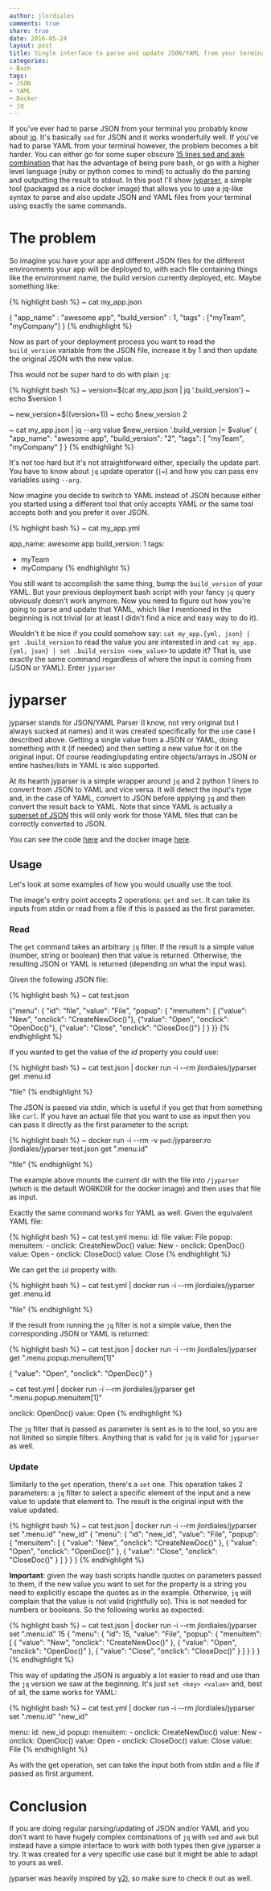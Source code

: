 ```yaml
---
author: jlordiales
comments: true
share: true
date: 2016-05-24
layout: post
title: Single interface to parse and update JSON/YAML from your terminal
categories:
- Bash
tags:
- JSON
- YAML
- Docker
- jq
---
```

If you've ever had to parse JSON from your terminal you probably know about
[jq](https://stedolan.github.io/jq/). It's basically `sed` for JSON and it works
wonderfully well.
If you've had to parse YAML from your terminal however, the problem becomes a
bit harder. You can either go for some super obscure [15 lines sed and awk
combination](http://stackoverflow.com/a/21189044) that has the advantage of
being pure bash, or go with a higher level language (ruby or python comes to
mind) to actually do the parsing and outputting the result to stdout.
In this post I'll show [jyparser](https://github.com/jlordiales/jyparser), a
simple tool (packaged as a nice docker image) that allows you to use a jq-like
syntax to parse and also update JSON and YAML files from your terminal using
exactly the same commands.

# The problem
So imagine you have your app and different JSON files for the different
environments your app will be deployed to, with each file containing things like
the environment name, the build version currently deployed, etc.
Maybe something like:

{% highlight bash %}
~ cat my_app.json

{
  "app_name" : "awesome app",
  "build_version" : 1,
  "tags" : ["myTeam", "myCompany"]
}
{% endhighlight %}

Now as part of your deployment process you want to read the `build_version`
variable from the JSON file, increase it by 1 and then update the original JSON
with the new value.

This would not be super hard to do with plain `jq`:

{% highlight bash %}
~ version=$(cat my_app.json | jq '.build_version')
~ echo $version
1

~ new_version=$((version+1))
~ echo $new_version
2

~ cat my_app.json | jq --arg value $new_version '.build_version |= $value'
{
  "app_name": "awesome app",
  "build_version": "2",
  "tags": [
    "myTeam",
    "myCompany"
  ]
}
{% endhighlight %}

It's not too hard but it's not straightforward either, specially the update
part. You have to know about `jq` update operator (`|=`) and how you can pass
env variables using `--arg`.

Now imagine you decide to switch to YAML instead of JSON because either you
started using a different tool that only accepts YAML or the same tool accepts
both and you prefer it over JSON.

{% highlight bash %}
~ cat my_app.yml

app_name: awesome app
build_version: 1
tags:
- myTeam
- myCompany
{% endhighlight %}

You still want to accomplish the same thing, bump the `build_version` of your
YAML. But your previous deployment bash script with your fancy `jq` query
obviously doesn't work anymore.
Now you need to figure out how you're going to parse and update that YAML, which
like I mentioned in the beginning is not trivial (or at least I didn't find a
nice and easy way to do it).

Wouldn't it be nice if you could somehow say: `cat my_app.{yml, json} | get
.build_version` to read the value you are interested in and `cat my_app.{yml,
json} | set .build_version <new_value>` to update it? 
That is, use exactly the same command regardless of where the input is coming
from (JSON or YAML). Enter `jyparser`

# jyparser
jyparser stands for JSON/YAML Parser (I know, not very original but I always
sucked at names) and it was created specifically for the use
case I described above. Getting a single value from a JSON or YAML, doing
something with it (if needed) and then setting a new value for it on the
original input. Of course reading/updating entire objects/arrays in JSON or
entire hashes/lists in YAML is also supported.

At its hearth jyparser is a simple wrapper around `jq` and 2 python 1 liners to
convert from JSON to YAML and vice versa. It will detect the input's type and,
in the case of YAML, convert to JSON before applying `jq` and then convert the
result back to YAML.
Note that since YAML is actually a [superset of
JSON](http://yaml.org/spec/1.2/spec.html#id2759572) this will only work for
those YAML files that can be correctly converted to JSON.

You can see the code [here](https://github.com/jlordiales/jyparser) and the
docker image [here](https://hub.docker.com/r/jlordiales/jyparser/).

## Usage
Let's look at some examples of how you would usually use the tool.

The image's entry point accepts 2 operations: `get` and `set`. It can
take its inputs from stdin or read from a file if this is passed as the first
parameter. 

### Read
The `get` command takes an arbitrary `jq` filter. If the result is a simple
value (number, string or boolean) then that value is returned. Otherwise, the
resulting JSON or YAML is returned (depending on what the input was).

Given the following JSON file:

{% highlight bash %}
~ cat test.json

{"menu": {
  "id": "file",
  "value": "File",
  "popup": {
    "menuitem": [
      {"value": "New", "onclick": "CreateNewDoc()"},
      {"value": "Open", "onclick": "OpenDoc()"},
      {"value": "Close", "onclick": "CloseDoc()"}
    ]
  }
}}
{% endhighlight %}

If you wanted to get the value of the _id_ property you could use:

{% highlight bash %}
~ cat test.json | docker run -i --rm jlordiales/jyparser get .menu.id

"file"
{% endhighlight %}

The JSON is passed via stdin, which is useful if you get that from something like
`curl`. If you have an actual file that you want to use as input then you can
pass it directly as the first parameter to the script:

{% highlight bash %}
~ docker run -i --rm -v `pwd`:/jyparser:ro jlordiales/jyparser test.json get ".menu.id"

"file"
{% endhighlight %}

The example above mounts the current dir with the file into `/jyparser` (which
is the default WORKDIR for the docker image) and then uses that file as input.

Exactly the same command works for YAML as well. Given the equivalent YAML file:

{% highlight bash %}
~ cat test.yml
menu:
  id: file
  value: File
  popup:
    menuitem:
    - onclick: CreateNewDoc()
      value: New
    - onclick: OpenDoc()
      value: Open
    - onclick: CloseDoc()
      value: Close
{% endhighlight %}

We can get the `id` property with:

{% highlight bash %}
~ cat test.yml | docker run -i --rm jlordiales/jyparser get .menu.id

"file"
{% endhighlight %}

If the result from running the `jq` filter is not a simple value, then the
corresponding JSON or YAML is returned:

{% highlight bash %}
~ cat test.json | docker run -i --rm jlordiales/jyparser get ".menu.popup.menuitem[1]"

{
  "value": "Open",
  "onclick": "OpenDoc()"
}

~ cat test.yml | docker run -i --rm jlordiales/jyparser get ".menu.popup.menuitem[1]"

onclick: OpenDoc()
value: Open
{% endhighlight %}

The `jq` filter that is passed as parameter is sent as is to the tool, so you
are not limited so simple filters. Anything that is valid for `jq` is valid for
`jyparser` as well.

### Update
Similarly to the `get` operation, there's a `set` one. This operation takes 2
parameters: a `jq` filter to select a specific element of the input and a new
value to update that element to. The result is the original input with the value
updated.

{% highlight bash %}
~ cat test.json | docker run -i --rm jlordiales/jyparser set ".menu.id" \"new_id\"
{
  "menu": {
    "id": "new_id",
    "value": "File",
    "popup": {
      "menuitem": [
        {
          "value": "New",
          "onclick": "CreateNewDoc()"
        },
        {
          "value": "Open",
          "onclick": "OpenDoc()"
        },
        {
          "value": "Close",
          "onclick": "CloseDoc()"
        }
      ]
    }
  }
}
{% endhighlight %}

**Important**: given the way bash scripts handle quotes on parameters passed to
them, if the new value you want to set for the property is a string you need to
explicitly escape the quotes as in the example. Otherwise, `jq` will complain
that the value is not valid (rightfully so). This is not needed for numbers or
booleans.
So the following works as expected:

{% highlight bash %}
~ cat test.json | docker run -i --rm jlordiales/jyparser set ".menu.id" 15
{
  "menu": {
    "id": 15,
    "value": "File",
    "popup": {
      "menuitem": [
        {
          "value": "New",
          "onclick": "CreateNewDoc()"
        },
        {
          "value": "Open",
          "onclick": "OpenDoc()"
        },
        {
          "value": "Close",
          "onclick": "CloseDoc()"
        }
      ]
    }
  }
}
{% endhighlight %}

This way of updating the JSON is arguably a lot easier to read and use than the
`jq` version we saw at the beginning. It's just `set <key> <value>` and, best of
all, the same works for YAML:

{% highlight bash %}
~ cat test.yml | docker run -i --rm jlordiales/jyparser set ".menu.id" \"new_id\"

menu:
  id: new_id
  popup:
    menuitem:
    - onclick: CreateNewDoc()
      value: New
    - onclick: OpenDoc()
      value: Open
    - onclick: CloseDoc()
      value: Close
  value: File
{% endhighlight %}

As with the get operation, set can take the input both from stdin and a file if
passed as first argument.

# Conclusion
If you are doing regular parsing/updating of JSON and/or YAML and you don't want
to have hugely complex combinations of `jq` with `sed` and `awk` but instead
have a simple interface to work with both types then give jyparser a try. 
It was created for a very specific use case but it might be able to adapt to
yours as well.

jyparser was heavily inspired by [y2j](https://github.com/wildducktheories/y2j),
so make sure to check it out as well.

